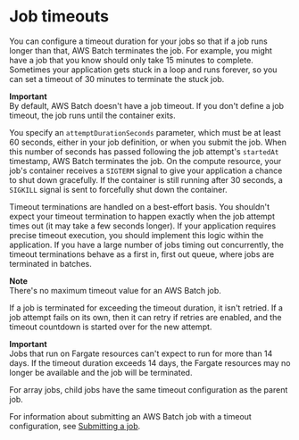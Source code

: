 # Job timeouts<a name="job_timeouts"></a>

You can configure a timeout duration for your jobs so that if a job runs longer than that, AWS Batch terminates the job\. For example, you might have a job that you know should only take 15 minutes to complete\. Sometimes your application gets stuck in a loop and runs forever, so you can set a timeout of 30 minutes to terminate the stuck job\.

**Important**  
By default, AWS Batch doesn't have a job timeout\. If you don't define a job timeout, the job runs until the container exits\.

You specify an `attemptDurationSeconds` parameter, which must be at least 60 seconds, either in your job definition, or when you submit the job\. When this number of seconds has passed following the job attempt's `startedAt` timestamp, AWS Batch terminates the job\. On the compute resource, your job's container receives a `SIGTERM` signal to give your application a chance to shut down gracefully\. If the container is still running after 30 seconds, a `SIGKILL` signal is sent to forcefully shut down the container\.

Timeout terminations are handled on a best\-effort basis\. You shouldn't expect your timeout termination to happen exactly when the job attempt times out \(it may take a few seconds longer\)\. If your application requires precise timeout execution, you should implement this logic within the application\. If you have a large number of jobs timing out concurrently, the timeout terminations behave as a first in, first out queue, where jobs are terminated in batches\.

**Note**  
There's no maximum timeout value for an AWS Batch job\.

If a job is terminated for exceeding the timeout duration, it isn't retried\. If a job attempt fails on its own, then it can retry if retries are enabled, and the timeout countdown is started over for the new attempt\.

**Important**  
Jobs that run on Fargate resources can't expect to run for more than 14 days\. If the timeout duration exceeds 14 days, the Fargate resources may no longer be available and the job will be terminated\. 

For array jobs, child jobs have the same timeout configuration as the parent job\.

For information about submitting an AWS Batch job with a timeout configuration, see [Submitting a job](submit_job.md)\.